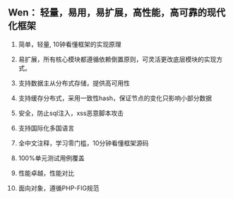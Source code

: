 ## Wen： 轻量，易用，易扩展，高性能，高可靠的现代化框架

1. 简单，轻量, 10钟看懂框架的实现原理

2. 易扩展，所有核心模块都遵循依赖倒置原则，可灵活更改底层模块的实现方式。

3. 支持数据主从分布式存储，提供高可用性

4. 支持缓存分布式，采用一致性hash，保证节点的变化只影响小部分数据

5. 安全，防止sql注入，xss恶意脚本攻击

6. 支持国际化多国语言

7. 全中文注释，学习零门槛，10分钟看懂框架源码

8. 100%单元测试用例覆盖

9. 性能卓越，性能对比

10. 面向对象，遵循PHP-FIG规范
